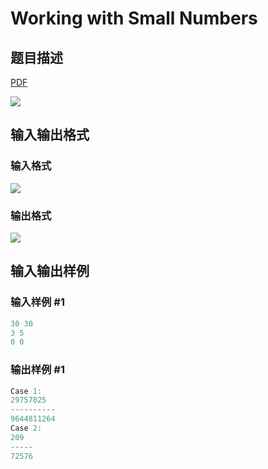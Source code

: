# Working with Small Numbers

## 题目描述

[problemUrl]: https://uva.onlinejudge.org/index.php?option=com_onlinejudge&Itemid=8&category=24&page=show_problem&problem=2207

[PDF](https://uva.onlinejudge.org/external/112/p11250.pdf)

![](https://cdn.luogu.com.cn/upload/vjudge_pic/UVA11250/adc23d704fc097bf7349b8a669b9b76a80fcea88.png)

## 输入输出格式

### 输入格式

![](https://cdn.luogu.com.cn/upload/vjudge_pic/UVA11250/47634e7898f4b864372869988dc07478f22effaa.png)

### 输出格式

![](https://cdn.luogu.com.cn/upload/vjudge_pic/UVA11250/94b004a4a74befd7eccbd7b80736716e3322d764.png)

## 输入输出样例

### 输入样例 #1

```cpp
30 30
3 5
0 0
```


### 输出样例 #1

```cpp
Case 1:
29757025
----------
9644811264
Case 2:
209
-----
72576
```


